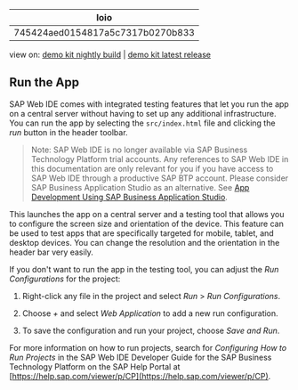 <!-- loio745424aed0154817a5c7317b0270b833 -->

| loio |
| -----|
| 745424aed0154817a5c7317b0270b833 |

<div id="loio">

view on: [demo kit nightly build](https://openui5nightly.hana.ondemand.com/#/topic/745424aed0154817a5c7317b0270b833) | [demo kit latest release](https://openui5.hana.ondemand.com/#/topic/745424aed0154817a5c7317b0270b833)</div>

## Run the App

SAP Web IDE comes with integrated testing features that let you run the app on a central server without having to set up any additional infrastructure. You can run the app by selecting the `src/index.html` file and clicking the *run* button in the header toolbar.

> Note:
> SAP Web IDE is no longer available via SAP Business Technology Platform trial accounts. Any references to SAP Web IDE in this documentation are only relevant for you if you have access to SAP Web IDE through a productive SAP BTP account. Please consider SAP Business Application Studio as an alternative. See [App Development Using SAP Business Application Studio](App_Development_Using_SAP_Business_Application_Studio_6bbad66.md).
> 
> 

This launches the app on a central server and a testing tool that allows you to configure the screen size and orientation of the device. This feature can be used to test apps that are specifically targeted for mobile, tablet, and desktop devices. You can change the resolution and the orientation in the header bar very easily.

If you don't want to run the app in the testing tool, you can adjust the *Run Configurations* for the project:

1.  Right-click any file in the project and select *Run* \> *Run Configurations*.

2.  Choose *+* and select *Web Application* to add a new run configuration.

3.  To save the configuration and run your project, choose *Save and Run*.


For more information on how to run projects, search for *Configuring How to Run Projects* in the SAP Web IDE Developer Guide for the SAP Business Technology Platform on the SAP Help Portal at [https://help.sap.com/viewer/p/CP](https://help.sap.com/viewer/p/CP).

